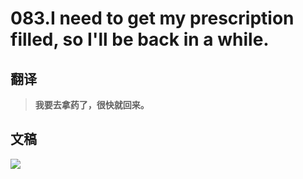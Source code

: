 # 083.I need to get my prescription filled, so I'll be back in a while.

## 翻译

> **我要去拿药了，很快就回来。**

## 文稿

![](https://cdn.jsdelivr.net/gh/imtianx/speaking180/img/083.jpg)

